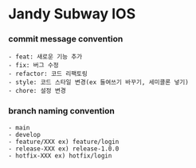 # Jandy Subway IOS

### commit message convention
```text
- feat: 새로운 기능 추가
- fix: 버그 수정
- refactor: 코드 리팩토링
- style: 코드 스타일 변경(ex 들여쓰기 바꾸기, 세미콜론 넣기)
- chore: 설정 변경
```
### branch naming convention
```text
- main 
- develop
- feature/XXX ex) feature/login
- release-XXX ex) release-1.0.0
- hotfix-XXX ex) hotfix/login
```
